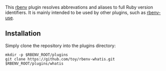 This [rbenv](http://rbenv.org/) plugin resolves abbrevations and aliases to full Ruby version identifiers. It is mainly intended to be used by other plugins, such as [rbenv-use](https://github.com/rkh/rbenv-use).

## Installation

Simply clone the repository into the plugins directory:

    mkdir -p $RBENV_ROOT/plugins
    git clone https://github.com/toy/rbenv-whatis.git $RBENV_ROOT/plugins/whatis

